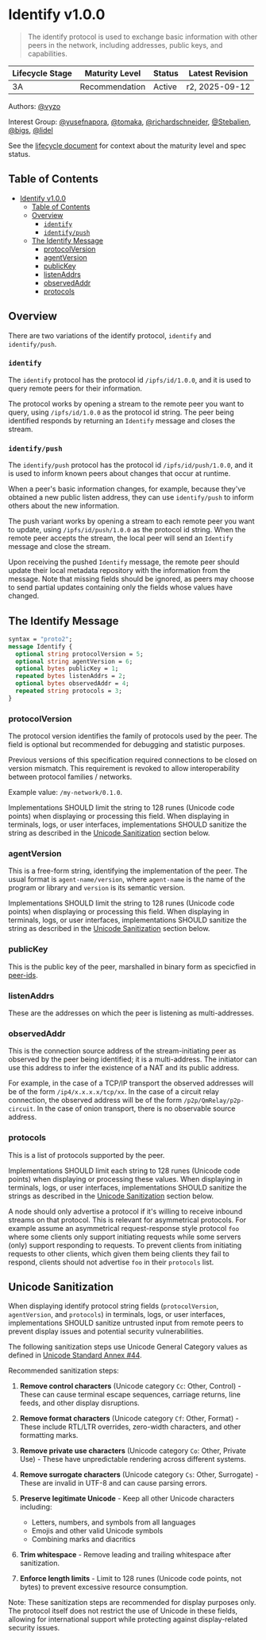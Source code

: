 # Identify v1.0.0

> The identify protocol is used to exchange basic information with other peers
> in the network, including addresses, public keys, and capabilities.

| Lifecycle Stage | Maturity Level | Status | Latest Revision |
|-----------------|----------------|--------|-----------------|
| 3A              | Recommendation | Active | r2, 2025-09-12  |

Authors: [@vyzo]

Interest Group: [@yusefnapora], [@tomaka], [@richardschneider], [@Stebalien], [@bigs], [@lidel]

[@vyzo]: https://github.com/vyzo
[@yusefnapora]: https://github.com/yusefnapora
[@tomaka]: https://github.com/tomaka
[@richardschneider]: https://github.com/richardschneider
[@Stebalien]: https://github.com/Stebalien
[@bigs]: https://github.com/bigs
[@lidel]: https://github.com/lidel

See the [lifecycle document][lifecycle-spec] for context about the maturity level
and spec status.

[lifecycle-spec]: https://github.com/libp2p/specs/blob/master/00-framework-01-spec-lifecycle.md

## Table of Contents

- [Identify v1.0.0](#identify-v100)
    - [Table of Contents](#table-of-contents)
    - [Overview](#overview)
        - [`identify`](#identify)
        - [`identify/push`](#identifypush)
    - [The Identify Message](#the-identify-message)
        - [protocolVersion](#protocolversion)
        - [agentVersion](#agentversion)
        - [publicKey](#publickey)
        - [listenAddrs](#listenaddrs)
        - [observedAddr](#observedaddr)
        - [protocols](#protocols)


## Overview

There are two variations of the identify protocol, `identify` and `identify/push`.

### `identify`

The `identify` protocol has the protocol id `/ipfs/id/1.0.0`, and it is used
to query remote peers for their information.

The protocol works by opening a stream to the remote peer you want to query, using
`/ipfs/id/1.0.0` as the protocol id string. The peer being identified responds by returning
an `Identify` message and closes the stream.

### `identify/push`

The `identify/push` protocol has the protocol id `/ipfs/id/push/1.0.0`, and it is used
to inform known peers about changes that occur at runtime.

When a peer's basic information changes, for example, because they've obtained a new
public listen address, they can use `identify/push` to inform others about the new
information.

The push variant works by opening a stream to each remote peer you want to update, using
`/ipfs/id/push/1.0.0` as the protocol id string. When the remote peer accepts the stream,
the local peer will send an `Identify` message and close the stream.

Upon receiving the pushed `Identify` message, the remote peer should update their local
metadata repository with the information from the message. Note that missing fields
should be ignored, as peers may choose to send partial updates containing only the fields
whose values have changed.

## The Identify Message

```protobuf
syntax = "proto2";
message Identify {
  optional string protocolVersion = 5;
  optional string agentVersion = 6;
  optional bytes publicKey = 1;
  repeated bytes listenAddrs = 2;
  optional bytes observedAddr = 4;
  repeated string protocols = 3;
}
```

### protocolVersion

The protocol version identifies the family of protocols used by the peer. The
field is optional but recommended for debugging and statistic purposes.

Previous versions of this specification required connections to be closed on
version mismatch. This requirement is revoked to allow interoperability between
protocol families / networks.

Example value: `/my-network/0.1.0`.

Implementations SHOULD limit the string to 128 runes (Unicode code points) when
displaying or processing this field. When displaying in terminals, logs, or user
interfaces, implementations SHOULD sanitize the string as described in the
[Unicode Sanitization](#unicode-sanitization) section below.

### agentVersion

This is a free-form string, identifying the implementation of the peer.
The usual format is `agent-name/version`, where `agent-name` is
the name of the program or library and `version` is its semantic version.

Implementations SHOULD limit the string to 128 runes (Unicode code points) when
displaying or processing this field. When displaying in terminals, logs, or user
interfaces, implementations SHOULD sanitize the string as described in the
[Unicode Sanitization](#unicode-sanitization) section below.

### publicKey

This is the public key of the peer, marshalled in binary form as specicfied
in [peer-ids](../peer-ids).


### listenAddrs

These are the addresses on which the peer is listening as multi-addresses.

### observedAddr

This is the connection source address of the stream-initiating peer as observed by the peer
being identified; it is a multi-address. The initiator can use this address to infer
the existence of a NAT and its public address.

For example, in the case of a TCP/IP transport the observed addresses will be of the form
`/ip4/x.x.x.x/tcp/xx`. In the case of a circuit relay connection, the observed address will
be of the form `/p2p/QmRelay/p2p-circuit`. In the case of onion transport, there is no
observable source address.

### protocols

This is a list of protocols supported by the peer.

Implementations SHOULD limit each string to 128 runes (Unicode code points) when
displaying or processing these values. When displaying in terminals, logs, or user
interfaces, implementations SHOULD sanitize the strings as described in the
[Unicode Sanitization](#unicode-sanitization) section below.

A node should only advertise a protocol if it's willing to receive inbound
streams on that protocol. This is relevant for asymmetrical protocols. For
example assume an asymmetrical request-response style protocol `foo` where some
clients only support initiating requests while some servers (only) support
responding to requests. To prevent clients from initiating requests to other
clients, which given them being clients they fail to respond, clients should not
advertise `foo` in their `protocols` list.

## Unicode Sanitization

When displaying identify protocol string fields (`protocolVersion`, `agentVersion`,
and `protocols`) in terminals, logs, or user interfaces, implementations SHOULD
sanitize untrusted input from remote peers to prevent display issues and potential
security vulnerabilities.

The following sanitization steps use Unicode General Category values as defined in
[Unicode Standard Annex #44](https://www.unicode.org/reports/tr44/#General_Category_Values).

Recommended sanitization steps:

1. **Remove control characters** (Unicode category `Cc`: Other, Control) -
   These can cause terminal escape sequences, carriage returns, line feeds, and other
   display disruptions.

2. **Remove format characters** (Unicode category `Cf`: Other, Format) -
   These include RTL/LTR overrides, zero-width characters, and other formatting marks.

3. **Remove private use characters** (Unicode category `Co`: Other, Private Use) -
   These have unpredictable rendering across different systems.

4. **Remove surrogate characters** (Unicode category `Cs`: Other, Surrogate) -
   These are invalid in UTF-8 and can cause parsing errors.

5. **Preserve legitimate Unicode** - Keep all other Unicode characters including:
   - Letters, numbers, and symbols from all languages
   - Emojis and other valid Unicode symbols
   - Combining marks and diacritics

6. **Trim whitespace** - Remove leading and trailing whitespace after sanitization.

7. **Enforce length limits** - Limit to 128 runes (Unicode code points, not bytes)
   to prevent excessive resource consumption.

Note: These sanitization steps are recommended for display purposes only. The
protocol itself does not restrict the use of Unicode in these fields, allowing
for international support while protecting against display-related security issues.
